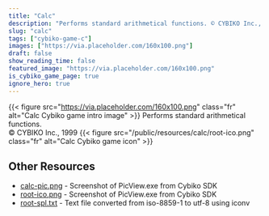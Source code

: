 ```yaml
---
title: "Calc"
description: "Performs standard arithmetical functions. © CYBIKO Inc., 1999 "
slug: "calc"
tags: ["cybiko-game-c"]
images: ["https://via.placeholder.com/160x100.png"]
draft: false
show_reading_time: false
featured_image: "https://via.placeholder.com/160x100.png"
is_cybiko_game_page: true
ignore_hero: true
---
```

{{< figure src="https://via.placeholder.com/160x100.png" class="fr" alt="Calc Cybiko game intro image" >}}
Performs standard arithmetical functions. \
© CYBIKO Inc., 1999 {{< figure src="/public/resources/calc/root-ico.png" class="fr" alt="Calc Cybiko game icon" >}}

## Other Resources
* [calc-pic.png](/public/resources/calc/calc-pic.png) - Screenshot of PicView.exe from Cybiko SDK
* [root-ico.png](/public/resources/calc/root-ico.png) - Screenshot of PicView.exe from Cybiko SDK
* [root-spl.txt](/public/resources/calc/root-spl.txt) - Text file converted from iso-8859-1 to utf-8 using iconv
